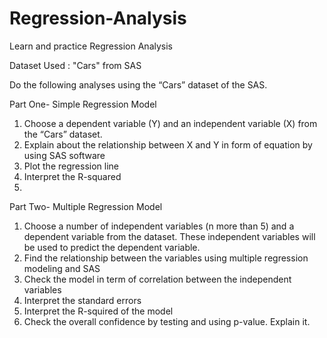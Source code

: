 # Regression-Analysis
Learn and practice Regression Analysis

Dataset Used : "Cars" from SAS

Do the following analyses using the “Cars” dataset of the SAS. 

Part One- Simple Regression Model 
1.	Choose a dependent variable (Y) and an independent variable (X) from the “Cars” dataset.
2.	Explain about the relationship between X and Y in form of equation by using SAS software
3.	Plot the regression line
4.	Interpret the R-squared
5.	
Part Two-  Multiple Regression Model
1.	Choose a number of independent variables (n more than 5) and a dependent variable from the dataset. These independent variables will be used to predict the dependent variable.
2.	Find the relationship between the variables using multiple regression modeling and SAS
3.	Check the model in term of correlation between the independent variables
4.	Interpret the standard errors
5.	Interpret the R-squired of the model
6.	Check the overall confidence by testing and using p-value. Explain it.

